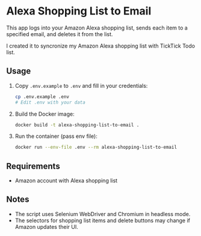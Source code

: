 
# Alexa Shopping List to Email 

This app logs into your Amazon Alexa shopping list, sends each item to a specified email, and deletes it from the list. 

I created it to syncronize my Amazon Alexa shopping list with TickTick Todo list.

## Usage

1. Copy `.env.example` to `.env` and fill in your credentials:
   ```sh
   cp .env.example .env
   # Edit .env with your data
   ```
2. Build the Docker image:
   ```sh
   docker build -t alexa-shopping-list-to-email .
   ```
3. Run the container (pass env file):
   ```sh
   docker run --env-file .env --rm alexa-shopping-list-to-email
   ```

## Requirements
- Amazon account with Alexa shopping list

## Notes
- The script uses Selenium WebDriver and Chromium in headless mode.
- The selectors for shopping list items and delete buttons may change if Amazon updates their UI.
